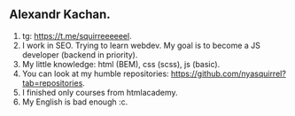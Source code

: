 ## Alexandr Kachan.
1. tg: https://t.me/squirreeeeeel.
1. I work in SEO. Trying to learn webdev. My goal is to become a JS developer (backend in priority). 
1. My little knowledge: html (BEM), css (scss), js (basic).
1. You can look at my humble repositories: https://github.com/nyasquirrel?tab=repositories.
1. I finished only courses from htmlacademy.
1. My English is bad enough :с.